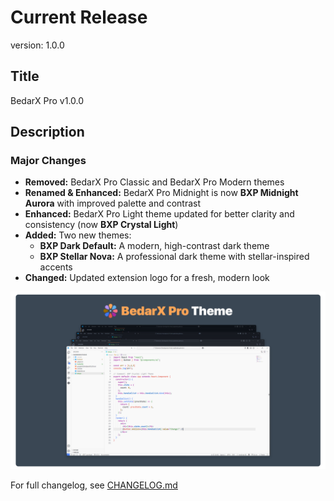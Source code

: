 # Current Release

version: 1.0.0

## Title

BedarX Pro v1.0.0

## Description

### Major Changes

- **Removed:** BedarX Pro Classic and BedarX Pro Modern themes
- **Renamed & Enhanced:** BedarX Pro Midnight is now **BXP Midnight Aurora** with improved palette and contrast
- **Enhanced:** BedarX Pro Light theme updated for better clarity and consistency (now **BXP Crystal Light**)
- **Added:** Two new themes:
  - **BXP Dark Default:** A modern, high-contrast dark theme
  - **BXP Stellar Nova:** A professional dark theme with stellar-inspired accents
- **Changed:** Updated extension logo for a fresh, modern look

![Banner](https://raw.githubusercontent.com/saqibbedar/BedarX-Pro/main/Public/banner.png)

For full changelog, see [CHANGELOG.md](https://github.com/saqibbedar/BedarX-Pro/blob/main/CHANGELOG.md)